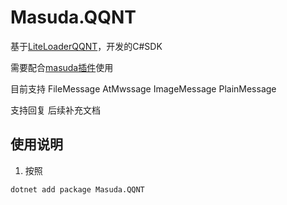 # Masuda.QQNT

基于[LiteLoaderQQNT](https://github.com/LiteLoaderQQNT/LiteLoaderQQNT)，开发的C#SDK

需要配合[masuda插件](https://github.com/ssccinng/Masuda.LLPlugin)使用

目前支持 FileMessage AtMwssage ImageMessage PlainMessage

支持回复 后续补充文档

## 使用说明
1. 按照


```
dotnet add package Masuda.QQNT
```
